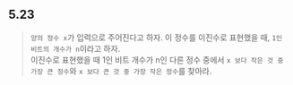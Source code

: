 ## 5.23

> `양의 정수 x`가 입력으로 주어진다고 하자. 이 정수를 이진수로 표현했을 때, `1인 비트의 개수가 n`이라고 하자.  
> 이진수로 표현했을 때 1인 비트 개수가 n인 다른 정수 중에서 `x 보다 작은 것 중 가장 큰 정수`와 `x 보다 큰 것 중 가장 작은 정수`를 찾아라.

